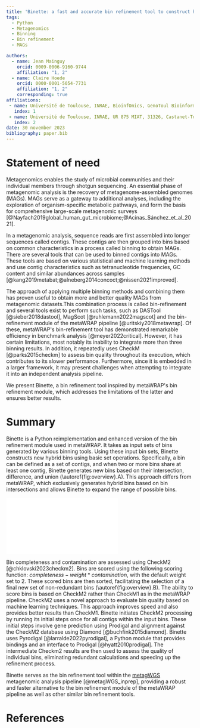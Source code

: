 ```yaml
---
title: 'Binette: a fast and accurate bin refinement tool to construct high quality Metagenome Assembled Genomes.'
tags:
  - Python
  - Metagenomics
  - Binning
  - Bin refinement
  - MAGs

authors:
  - name: Jean Mainguy
    orcid: 0009-0006-9160-9744
    affiliation: "1, 2"
  - name: Claire Hoede
    orcid: 0000-0001-5054-7731
    affiliation: "1, 2"
    corresponding: true
affiliations:
 - name: Université de Toulouse, INRAE, BioinfOmics, GenoToul Bioinformatics facility, 31326, Castanet-Tolosan, France
   index: 1
 - name: Université de Toulouse, INRAE, UR 875 MIAT, 31326, Castanet-Tolosan, France
   index: 2
date: 30 november 2023
bibliography: paper.bib
---
```



# Statement of need
Metagenomics enables the study of microbial communities and their individual members through shotgun sequencing. An essential phase of metagenomic analysis is the recovery of metagenome-assembled genomes (MAGs). MAGs serve as a gateway to additional analyses, including the exploration of organism-specific metabolic pathways, and form the basis for comprehensive large-scale metagenomic surveys [@Nayfach2019global_human_gut_microbiome;@Acinas_Sánchez_et_al_2021]. 

In a metagenomic analysis, sequence reads are first assembled into longer sequences called contigs. These contigs are then grouped into bins based on common characteristics in a process called binning to obtain MAGs. There are several tools that can be used to binned contigs into MAGs. These tools are based on various statistical and machine learning methods and use contig characteristics such as tetranucleotide frequencies, GC content and similar abundances across samples [@kang2019metabat;@alneberg2014concoct;@nissen2021improved]. 

The approach of applying multiple binning methods and combining them has proven useful to obtain more and better quality MAGs from metagenomic datasets.This combination process is called bin-refinement and several tools exist to perform such tasks, such as DASTool [@sieber2018dastool], MagScot [@ruhlemann2022magscot] and the bin-refinement module of the metaWRAP pipeline [@uritskiy2018metawrap]. Of these, metaWRAP's bin-refinement tool has demonstrated remarkable efficiency in benchmark analysis [@meyer2022critical]. However, it has certain limitations, most notably its inability to integrate more than three binning results. In addition, it repeatedly uses CheckM  [@parks2015checkm] to assess bin quality throughout its execution, which contributes to its slower performance. Furthermore, since it is embedded in a larger framework, it may present challenges when attempting to integrate it into an independent analysis pipeline.

We present Binette, a bin refinement tool inspired by metaWRAP's bin refinement module, which addresses the limitations of the latter and ensures better results.

# Summary
Binette is a Python reimplementation and enhanced version of the bin refinement module used in metaWRAP. It takes as input sets of bins generated by various binning tools. Using these input bin sets, Binette constructs new hybrid bins using basic set operations. Specifically, a bin can be defined as a set of contigs, and when two or more bins share at least one contig, Binette generates new bins based on their intersection, difference, and union (\autoref{fig:overview}.A). This approach differs from metaWRAP, which exclusively generates hybrid bins based on bin intersections and allows Binette to expand the range of possible bins.


![**Overview of Binette Steps**. **(A) Intermediate Bin Creation Example**: Bins are represented as square shapes, each containing colored lines representing the contigs they contain. Creation of intermediate bins involves the initial bins sharing at least one contig. Set operations are applied to the contigs within the bins to generate these intermediate bins. **(B) Binette Workflow Overview**: Input bins serve as the basis for generating intermediate bins. Each bin undergoes a scoring process utilizing quality metrics provided by CheckM2. Subsequently, the bins are sorted based on their scores, and a selection process is executed to retain non-redundant bins.\label{fig:overview}](./binette_overview.pdf)


Bin completeness and contamination are assessed using CheckM2 [@chklovski2023checkm2]. Bins are scored using the following scoring function: $completeness - weight * contamination$, with the default weight set to 2. These scored bins are then sorted, facilitating the selection of a final new set of non-redundant bins (\autoref{fig:overview}.B). The ability to score bins is based on CheckM2 rather than CheckM1 as in the metaWRAP pipeline. CheckM2 uses a novel approach to evaluate bin quality based on machine learning techniques. This approach improves speed and also provides better results than CheckM1. Binette initiates CheckM2 processing by running its initial steps once for all contigs within the input bins. These initial steps involve gene prediction using Prodigal and alignment against the CheckM2 database using Diamond [@buchfink2015diamond]. Binette uses Pyrodigal [@larralde2022pyrodigal], a Python module that provides bindings and an interface to Prodigal [@hyatt2010prodigal]. The intermediate Checkm2 results are then used to assess the quality of individual bins, eliminating redundant calculations and speeding up the refinement process.

Binette serves as the bin refinement tool within the [metagWGS](https://forgemia.inra.fr/genotoul-bioinfo/metagwgs) metagenomic analysis pipeline [@metagWGS_inprep], providing a robust and faster alternative to the bin refinement module of the metaWRAP pipeline as well as other similar bin refinement tools.


# References
